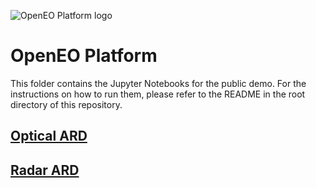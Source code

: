 <img src="https://avatars.githubusercontent.com/u/74911464?s=200&v=4"
     alt="OpenEO Platform logo"
     />
# OpenEO Platform

This folder contains the Jupyter Notebooks for the public demo. For the instructions on how to run them, please refer to the README in the root directory of this repository.

## [Optical ARD](https://rawcdn.githack.com/openEOPlatform/SRR1_notebooks/54bd896e08013439014a76f58f92d23aacc2c70a/public_demo/OpticalARD.html)


## [Radar ARD](https://rawcdn.githack.com/openEOPlatform/SRR1_notebooks/d8876d62e018df3ace5b9bb0b43655aeae2a19e8/public_demo/RadarARD.html)

